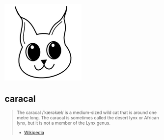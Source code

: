 ![Caracal](caracal.png)

# caracal

> The caracal /ˈkærəkæl/ is a medium-sized wild cat that is around one metre long. The caracal is sometimes called the desert lynx or African lynx, but it is not a member of the Lynx genus.
> - [Wikipedia](https://en.wikipedia.org/wiki/Caracal)
